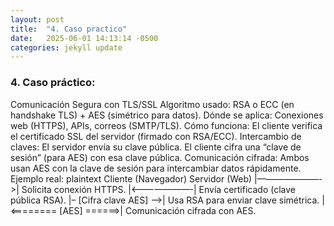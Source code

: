 ```yaml
---
layout: post
title:  "4. Caso practico"
date:   2025-06-01 14:13:14 -0500
categories: jekyll update
---
```


### 4. Caso práctico:
Comunicación Segura con TLS/SSL
Algoritmo usado: RSA o ECC (en handshake TLS) + AES (simétrico para datos). Dónde se aplica: Conexiones web (HTTPS), APIs, correos (SMTP/TLS).
Cómo funciona:
El cliente verifica el certificado SSL del servidor (firmado con RSA/ECC).
Intercambio de claves:
El servidor envía su clave pública.
El cliente cifra una “clave de sesión” (para AES) con esa clave pública.
Comunicación cifrada:
Ambos usan AES con la clave de sesión para intercambiar datos rápidamente. Ejemplo real: plaintext Cliente (Navegador) Servidor (Web) |———————->| Solicita conexión HTTPS. |<———————-| Envía certificado (clave pública RSA). |– [Cifra clave AES] –>| Usa RSA para enviar clave simétrica. |<======== [AES] ======>| Comunicación cifrada con AES.
